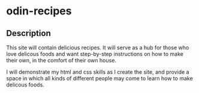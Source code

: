 # odin-recipes

## Description
This site will contain delicious recipes. It will serve as a hub for those who love
delicous foods and want step-by-step instructions on how to make their own, in the
comfort of their own house.

I will demonstrate my html and css skills as I create the site, and provide a space
in which all kinds of different people may come to learn how to make delicous foods.

